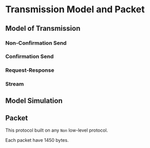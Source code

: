 # Transmission Model and Packet

## Model of Transmission

### Non-Confirmation Send

### Confirmation Send

### Request-Response

### Stream

## Model Simulation

## Packet

This protocol built on any `Non` low-level protocol.

Each packet have 1450 bytes.
